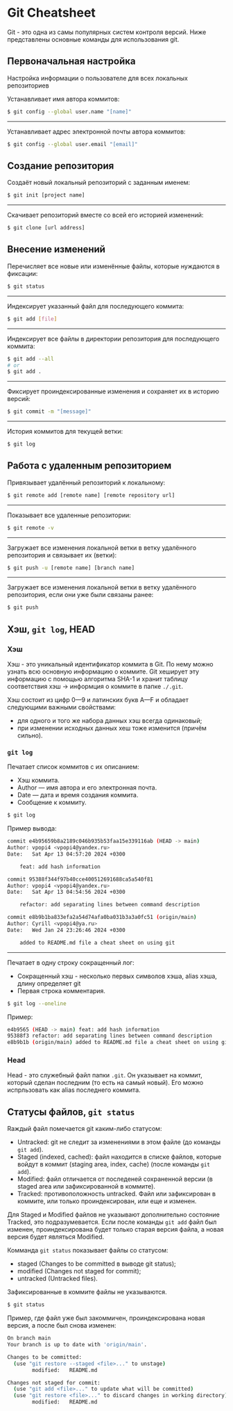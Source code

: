 # Git Cheatsheet

Git - это одна из самы популярных систем контроля версий. Ниже представлены основные команды для использования git.

## Первоначальная настройка

Настройка информации о пользователе для всех локальных репозиториев

Устанавливает имя автора коммитов:

```bash
$ git config --global user.name "[name]"
```

___

Устанавливает адрес электронной почты автора коммитов:

```bash
$ git config --global user.email "[email]"
```

## Создание репозитория

Создаёт новый локальный репозиторий с заданным именем:

```bash
$ git init [project name]
```

___

Скачивает репозиторий вместе со всей его историей изменений:

```bash
$ git clone [url address]
```

## Внесение изменений

Перечисляет все новые или изменённые файлы, которые нуждаются в фиксации:

```bash
$ git status
```

___

Индексирует указанный файл для последующего коммита:

```bash
$ git add [file]
```

___

Индексирует все файлы в директории репозитория для последующего коммита:

```bash
$ git add --all
# or
$ git add .
```

___

Фиксирует проиндексированные изменения и сохраняет их в историю версий:

```bash
$ git commit -m "[message]"
```

___

История коммитов для текущей ветки:

```bash
$ git log
```

## Работа с удаленным репозиторием

Привязывает удалённый репозиторий к локальному:

```bash
$ git remote add [remote name] [remote repository url]
```

___

Показывает все удаленные репозитории:

```bash
$ git remote -v
```

___

Загружает все изменения локальной ветки в ветку удалённого репозитория и связывает их (ветки):

```bash
$ git push -u [remote name] [branch name]
```

___

Загружает все изменения локальной ветки в ветку удалённого репозитория, если они уже были связаны ранее:

```bash
$ git push
```

## Хэш, `git log`, HEAD

### Хэш

Хэш - это уникальный идентификатор коммита в Git.
По нему можно узнать всю основную информацию о коммите. Git хеширует эту информацию с помощью алгоритма SHA-1 и хранит таблицу соответствия хэш -> информция о коммите в папке `./.git`.

Хэш состоит из цифр 0—9 и латинских букв A—F и обладает следующими важными свойствами:
- для одного и того же набора данных хэш всегда одинаковый;
- при изменении исходных данных хеш тоже изменится (причём сильно).

### `git log`

Печатает список коммитов с их описанием:
- Хэш коммита.
- Author — имя автора и его электронная почта.
- Date — дата и время создания коммита.
- Сообщение к коммиту.

```bash
$ git log
```

Пример вывода:

```bash
commit e4b95659b8a2189c046b935b53faa15e339116ab (HEAD -> main)
Author: vpopi4 <vpopi4@yandex.ru>
Date:   Sat Apr 13 04:57:20 2024 +0300

    feat: add hash information

commit 95388f344f97b40cce400512691688ca5a540f81
Author: vpopi4 <vpopi4@yandex.ru>
Date:   Sat Apr 13 04:54:56 2024 +0300

    refactor: add separating lines between command description

commit e8b9b1ba833efa2a54d74afa0ba031b3a3a0fc51 (origin/main)
Author: Cyrill <vpopi4@ya.ru>
Date:   Wed Jan 24 23:26:46 2024 +0300

    added to README.md file a cheat sheet on using git

```

___

Печатает в одну строку сокращенный лог:
- Сокращенный хэш - несколько первых символов хэша, alias хэша, длину определяет git
- Первая строка комментария.

```bash
$ git log --oneline
```

Пример: 

```bash
e4b9565 (HEAD -> main) feat: add hash information
95388f3 refactor: add separating lines between command description
e8b9b1b (origin/main) added to README.md file a cheat sheet on using git

```

### Head

Head - это служебный файл папки `.git`. Он указывает на коммит, который сделан последним (то есть на самый новый). Его можно испрльзовать как alias последнего коммита.

## Статусы файлов, `git status`

Rаждый файл помечается git каким-либо статусом:
- Untracked: git не следит за изменениями в этом файле (до команды `git add`).
- Staged (indexed, cached): файл находится в списке файлов, которые войдут в коммит (staging area, index, cache) (после команды `git add`).
- Modified: файл отличается от последеней сохраненной версии (в staged area или зафиксированной в коммите).
- Tracked: противоположность untracked. Файл или зафиксирован в коммите, или только проиндексирован, или еще и изменен.

Для Staged и Modified файлов не указывают дополнительно состояние Tracked, это подразумевается.
Если после команды `git add` файл был изменен, проиндексирована будет только старая версия файла, а новая версия будет являться Modified.

Комманда `git status` показывает файлы cо статусом:
- staged (Changes to be committed в выводе git status);
- modified (Changes not staged for commit);
- untracked (Untracked files).

Зафиксированные в коммите файлы не указываются.

```bash
$ git status 
```

Пример, где файл уже был закоммичен, проиндексирована новая версия, а после был снова изменен:

```bash
On branch main
Your branch is up to date with 'origin/main'.

Changes to be committed:
  (use "git restore --staged <file>..." to unstage)
        modified:   README.md

Changes not staged for commit:
  (use "git add <file>..." to update what will be committed)
  (use "git restore <file>..." to discard changes in working directory)
        modified:   README.md

```
